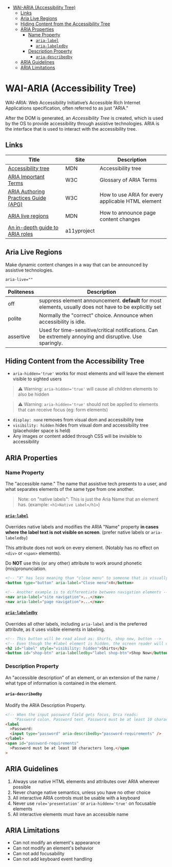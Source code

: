 - [WAI-ARIA (Accessibility Tree)](#wai-aria-accessibility-tree)
  - [Links](#links)
  - [Aria Live Regions](#aria-live-regions)
  - [Hiding Content from the Accessibility Tree](#hiding-content-from-the-accessibility-tree)
  - [ARIA Properties](#aria-properties)
    - [Name Property](#name-property)
      - [`aria-label`](#aria-label)
      - [`aria-labeledby`](#aria-labeledby)
    - [Description Property](#description-property)
      - [`aria-describedby`](#aria-describedby)
  - [ARIA Guidelines](#aria-guidelines)
  - [ARIA Limitations](#aria-limitations)

# WAI-ARIA (Accessibility Tree)

WAI-ARIA: Web Accessibility Initiative’s Accessible Rich Internet Applications specification, often referred to as just "ARIA."

After the DOM is generated, an _Accessibility Tree_ is created, which is used by the OS to provide accessibility through assistive technologies. ARIA is the interface that is used to interact with the accessibility tree.

## Links

| Title                                                                                                  | Site        | Description                                       |
| ------------------------------------------------------------------------------------------------------ | ----------- | ------------------------------------------------- |
| [Accessibility tree](https://developer.mozilla.org/en-US/docs/Glossary/Accessibility_tree)             | MDN         | Accessibility tree                                |
| [ARIA Important Terms](https://www.w3.org/TR/wai-aria/#dfn-landmark)                                   | W3C         | Glossary of ARIA Terms                            |
| [ARIA Authoring Practices Guide (APG)](https://www.w3.org/WAI/ARIA/apg/patterns/)                      | W3C         | How to use ARIA for every applicable HTML element |
| [ARIA live regions](https://developer.mozilla.org/en-US/docs/Web/Accessibility/ARIA/ARIA_Live_Regions) | MDN         | How to announce page content changes              |
| [An in-depth guide to ARIA roles](https://www.a11yproject.com/posts/an-indepth-guide-to-aria-roles/)   | a11yproject |                                                   |

## Aria Live Regions

Make dynamic content changes in a way that can be announced by assistive technologies.

`aria-live=""`

| Politeness | Description                                                                                              |
| ---------- | -------------------------------------------------------------------------------------------------------- |
| off        | suppress element announcement. **default** for most elements, usually does not have to be explicitly set |
| polite     | Normally the "correct" choice. Announce when accessibility is idle.                                      |
| assertive  | Used for time-sensitive/critical notifications. Can be extremely annoying and disruptive. Use sparingly. |

## Hiding Content from the Accessibility Tree

- `aria-hidden='true'` works for most elements and will leave the element visible to sighted users

> ⚠️ Warning: `aria-hidden='true'` will cause all children elements to also be hidden

> ⚠️ Warning: `aria-hidden='true'` should not be applied to elements that can receive focus (eg: form elements)

- `display: none` removes from visual dom and accessibility tree
- `visibility: hidden` hides from visual dom and accessibility tree (placeholder space is held)
- Any images or content added through CSS will be invisible to accessibility

## ARIA Properties

### Name Property

The "accessible name." The name that assistive tech presents to a user, and what separates elements of the same type from one another.

> Note: on "native labels": This is just the Aria Name that an element has. (example: `<h1>Native Label</h1>`)

#### [`aria-label`](https://developer.mozilla.org/en-US/docs/Web/Accessibility/ARIA/Attributes/aria-label)

Overrides native labels and modifies the ARIA "Name" property **in cases where the label text is not visible on screen**. (prefer native labels or `aria-labeledby`)

This attribute does not work on every element. (Notably has no effect on `<div>` or `<span>` elements).

Do **NOT** use this (or any other) attribute to work around phonetic (mis)pronunciation.

```html
<!-- "X" has less meaning than "close menu" to someone that is visually impaired -->
<button type="button" aria-label="Close menu">X</button>

<!-- Another example is to differentiate between navigation elements -->
<nav aria-label="site navigation">...</nav>
<nav aria-label="page navigation">...</nav>
```

#### [`aria-labeledby`](https://developer.mozilla.org/en-US/docs/Web/Accessibility/ARIA/Attributes/aria-labelledby)

Overrides all other labels, including `aria-label` and is the preferred attribute, as it uses visible elements in labeling.

```html
<!-- This button will be read aloud as: Shirts, shop now, button -->
<!-- Even though the #label element is hidden, the screen reader will correctly read the button label -->
<h2 id="label" style="visibility: hidden">Shirts</h2>
<button id="shop-btn" aria-labelledby="label shop-btn">Shop Now</button>
```

### Description Property

An "accessible description" of an element, or an extension of the name / what type of information is contained in the element.

#### `aria-describedby`

Modify the ARIA Description Property.

```html
<!-- When the input password field gets focus, Orca reads:
    "Password colon. Password text. Password must be at least 10 characters long. Focus Mode." -->
<label
  >Password:
  <input type="password" aria-describedby="password-requirements" />
</label>
<span id="password-requirements"
  >Password must be at least 10 characters long.</span
>
```

## ARIA Guidelines

1. Always use native HTML elements and attributes over ARIA wherever possible
2. Never change native semantics, unless you have no other choice
3. All interactive ARIA controls must be usable with a keyboard
4. Never use `role='presentation'` or `aria-hidden='true'` on focusable elements
5. All interactive elements must have an accessible name

## ARIA Limitations

- Can not modify an element's appearance
- Can not modify an element's behavior
- Can not add focusability
- Can not add keyboard event handling
